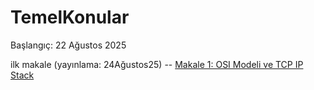 # TemelKonular
Başlangıç: 22 Ağustos 2025


ilk makale (yayınlama: 24Ağustos25) -- [Makale 1: OSI Modeli ve TCP IP Stack](<OSI Modeli ve TCP IP Stack.md>)